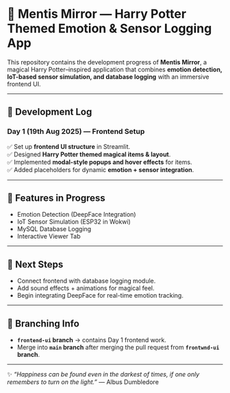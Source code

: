 # 🌟 Mentis Mirror — Harry Potter Themed Emotion & Sensor Logging App  

This repository contains the development progress of **Mentis Mirror**, a magical Harry Potter–inspired application that combines **emotion detection, IoT-based sensor simulation, and database logging** with an immersive frontend UI.  

---

## 📅 Development Log  

### Day 1 (19th Aug 2025) — Frontend Setup  
✅ Set up **frontend UI structure** in Streamlit.  
✅ Designed **Harry Potter themed magical items & layout**.  
✅ Implemented **modal-style popups and hover effects** for items.  
✅ Added placeholders for dynamic **emotion + sensor integration**.  

---

## 🔮 Features in Progress  
- Emotion Detection (DeepFace Integration)  
- IoT Sensor Simulation (ESP32 in Wokwi)  
- MySQL Database Logging  
- Interactive Viewer Tab  

---

## 🚀 Next Steps  
- Connect frontend with database logging module.  
- Add sound effects + animations for magical feel.  
- Begin integrating DeepFace for real-time emotion tracking.  

---

## 📂 Branching Info  
- **`frontend-ui` branch** → contains Day 1 frontend work.  
- Merge into **`main` branch** after merging the pull request from **`frontwnd-ui` branch**.  

---
✨ _“Happiness can be found even in the darkest of times, if one only remembers to turn on the light.”_ — Albus Dumbledore
